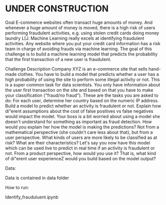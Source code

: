 # UNDER CONSTRUCTION

Goal
E-commerce websites often transact huge amounts of money. And whenever a huge amount of
money is moved, there is a high risk of users performing fraudulent activities, e.g. using stolen
credit cards doing money laundry L[J.
Machine Learning really excels at identifying fraudulent activities. Any website where you put
your credit card information has a risk team in charge of avoiding frauds via machine learning.
The goal of this challenge is to build a machine learning model that predicts the probability that
the first transaction of a new user is fraudulent.

Challenge Description
Company XYZ is an e-commerce site that sells hand-made clothes.
You have to build a model that predicts whether a user has a high probability of using the site to
perform some illegal activity or not. This is a super common task for data scientists.
You only have information about the user first transaction on the site and based on that you
have to make your classification ("fraud/no fraud").
These are the tasks you are asked to do:
For each user, determine her country based on the numeric IP address.
Build a model to predict whether an activity is fraudulent or not. Explain how di"erent
assumptions about the cost of false positives vs false negatives would impact the model.
Your boss is a bit worried about using a model she doesn't understand for something as
important as fraud detection. How would you explain her how the model is making the
predictions? Not from a mathematical perspective (she couldn't care less about that), but
from a user perspective. What kinds of users are more likely to be classified as at risk?
What are their characteristics?
Let's say you now have this model which can be used live to predict in real time if an
activity is fraudulent or not. From a product perspective, how would you use it? That is,
what kind of di"erent user experienceZ would you build based on the model output?

Data:

Data is contained in data folder

How to run:

Identify_frauduluent.ipynb
